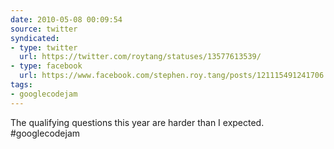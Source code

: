 ```yaml
---
date: 2010-05-08 00:09:54
source: twitter
syndicated:
- type: twitter
  url: https://twitter.com/roytang/statuses/13577613539/
- type: facebook
  url: https://www.facebook.com/stephen.roy.tang/posts/121115491241706
tags:
- googlecodejam
---
```


The qualifying questions this year are harder than I expected. #googlecodejam
